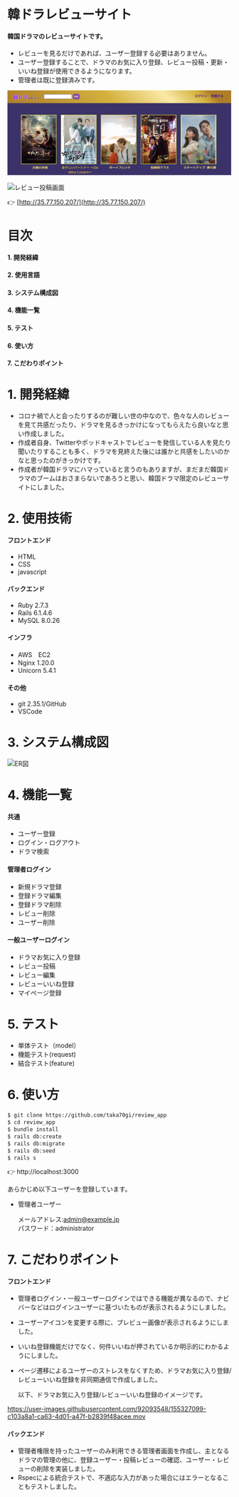 # 韓ドラレビューサイト
#### 韓国ドラマのレビューサイトです。<br>
* レビューを見るだけであれば、ユーザー登録する必要はありません。
* ユーザー登録することで、ドラマのお気に入り登録、レビュー投稿・更新・いいね登録が使用できるようになります。
* 管理者は既に登録済みです。

![ホーム画面](./home画像.png)

![レビュー投稿画面](./レビュー投稿画面.png)

👉 [http://35.77.150.207/](http://35.77.150.207/)

# 目次
#### 1. 開発経緯
#### 2. 使用言語
#### 3. システム構成図
#### 4. 機能一覧
#### 5. テスト
#### 6. 使い方
#### 7. こだわりポイント


# 1. 開発経緯
* コロナ禍で人と会ったりするのが難しい世の中なので、色々な人のレビューを見て共感だったり、ドラマを見るきっかけになってもらえたら良いなと思い作成しました。
* 作成者自身、Twitterやポッドキャストでレビューを発信している人を見たり聞いたりすることも多く、ドラマを見終えた後には誰かと共感をしたいのかなと思ったのがきっかけです。
* 作成者が韓国ドラマにハマっていると言うのもありますが、まだまだ韓国ドラマのブームはおさまらないであろうと思い、韓国ドラマ限定のレビューサイトにしました。

# 2. 使用技術
#### フロントエンド
* HTML
* CSS
* javascript

#### バックエンド
* Ruby 2.7.3
* Rails 6.1.4.6
* MySQL 8.0.26

#### インフラ
* AWS　EC2
* Nginx 1.20.0
* Unicorn 5.4.1

#### その他
* git 2.35.1/GitHub
* VSCode

# 3. システム構成図
![ER図](./ER図.png)

# 4. 機能一覧
#### 共通
* ユーザー登録
* ログイン・ログアウト
* ドラマ検索

#### 管理者ログイン
* 新規ドラマ登録
* 登録ドラマ編集
* 登録ドラマ削除
* レビュー削除
* ユーザー削除

#### 一般ユーザーログイン
* ドラマお気に入り登録
* レビュー投稿
* レビュー編集
* レビューいいね登録
* マイページ登録

# 5. テスト
* 単体テスト（model）
* 機能テスト(request)
* 結合テスト(feature)

# 6. 使い方
    $ git clone https://github.com/taka70gi/review_app
    $ cd review_app
    $ bundle install
    $ rails db:create
    $ rails db:migrate
    $ rails db:seed
    $ rails s
👉 http://localhost:3000


  あらかじめ以下ユーザーを登録しています。<br>
* 管理者ユーザー

  メールアドレス:admin@example.jp<br>
  パスワード：administrator


# 7. こだわりポイント
#### フロントエンド
* 管理者ログイン・一般ユーザーログインではできる機能が異なるので、ナビバーなどはログインユーザーに基づいたものが表示されるようにしました。
* ユーザーアイコンを変更する際に、プレビュー画像が表示されるようにしました。
* いいね登録機能だけでなく、何件いいねが押されているか明示的にわかるようにしました。
* ページ遷移によるユーザーのストレスをなくすため、ドラマお気に入り登録/レビューいいね登録を非同期通信で作成しました。

  以下、ドラマお気に入り登録/レビューいいね登録のイメージです。

https://user-images.githubusercontent.com/92093548/155327099-c103a8a1-ca63-4d01-a47f-b2839f48acee.mov

#### バックエンド
* 管理者権限を持ったユーザーのみ利用できる管理者画面を作成し、主となるドラマの管理の他に、登録ユーザー・投稿レビューの確認、ユーザー・レビューの削除を実装しました。
* Rspecによる統合テストで、不適応な入力があった場合にはエラーとなることもテストしました。

